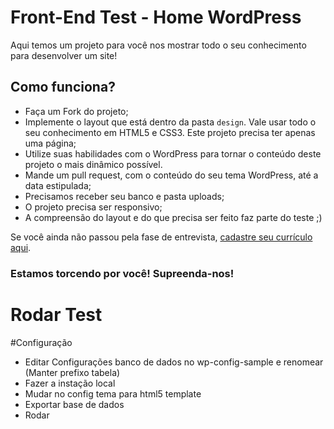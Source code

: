Front-End Test - Home WordPress
========================

Aqui temos um projeto para você nos mostrar todo o seu conhecimento para desenvolver um site!

## Como funciona?

- Faça um Fork do projeto;
- Implemente o layout que está dentro da pasta `design`. Vale usar todo o seu conhecimento em HTML5 e CSS3. Este projeto precisa ter apenas uma página;
- Utilize suas habilidades com o WordPress para tornar o conteúdo deste projeto o mais dinâmico possível.
- Mande um pull request, com o conteúdo do seu tema WordPress, até a data estipulada;
- Precisamos receber seu banco e pasta uploads;
- O projeto precisa ser responsivo;
- A compreensão do layout e do que precisa ser feito faz parte do teste ;)

Se você ainda não passou pela fase de entrevista, [cadastre seu currículo aqui](http://www.mktvirtual.com.br/carreira/).

### Estamos torcendo por você! Supreenda-nos!

Rodar Test
==========

#Configuração
- Editar Configurações banco de dados no wp-config-sample e renomear (Manter prefixo tabela)
- Fazer a instação local
- Mudar no config tema para html5 template
- Exportar base de dados
- Rodar
 
